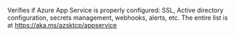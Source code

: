 Verifies if Azure App Service is properly configured: SSL, Active directory configuration, secrets management, webhooks, alerts, etc. The entire list is at https://aka.ms/azsktcp/appservice